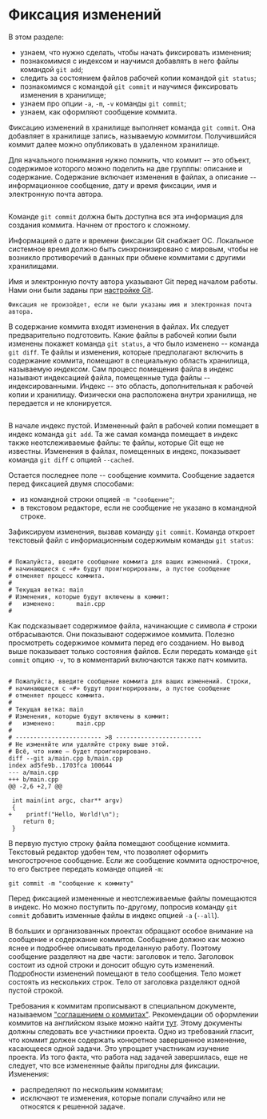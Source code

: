 # Фиксация изменений

В этом разделе:
* узнаем, что нужно сделать, чтобы начать фиксировать изменения;
* познакомимся с индексом и научимся добавлять в него файлы командой `git add`;
* следить за состоянием файлов рабочей копии командой `git status`;
* познакомимся с командой `git commit` и научимся фиксировать изменения в хранилище;
* узнаем про опции `-a`, `-m`, `-v` команды `git commit`;
* узнаем, как оформляют сообщение коммита.

Фиксацию изменений в хранилище выполняет команда `git commit`.
Она добавляет в хранилище запись, называемую *коммитом*.
Получившийся коммит далее можно опубликовать в удаленном хранилище.

Для начального понимания нужно помнить, что коммит -- это объект, содержимое которого можно поделить на две групппы: описание и содержание.
Содержание включает изменения в файлах, а описание -- информационное сообщение, дату и время фиксации, имя и электронную почта автора.

```{figure} ./images/commit-structure.png
```

Команде `git commit` должна быть доступна вся эта информация для создания коммита.
Начнем от простого к сложному.

Информацией о дате и времени фиксации Git снабжает ОС.
Локальное системное время должно быть синхронизировано с мировым, чтобы не возникло противоречий в данных при обмене коммитами с другими хранилищами.

Имя и электронную почту автора указывают Git перед началом работы.
Нами они были заданы при [настройке Git](config.md).

```{warning}
Фиксация не произойдет, если не были указаны имя и электронная почта автора.
```

<!-- Индексированный файл -->
В содержание коммита входят изменения в файлах.
Их следует предварительно подготовить.
Какие файлы в рабочей копии были изменены покажет команда `git status`, а что было изменено -- команда `git diff`.
Те файлы и изменения, которые предполагают включить в содержание коммита, помещают в специальную область хранилища, называемую *индексом*.
Сам процесс помещения файла в индекс называют индексацией файла, помещенные туда файлы -- индексированными.
Индекс -- это область, дополнительная к рабочей копии и хранилищу.
Физически она расположена внутри хранилища, не передается и не клонируется.

```{figure} ./images/git-index.png
```

В начале индекс пустой.
Измененный файл в рабочей копии помещает в индекс команда `git add`.
Та же самая команда помещает в индекс также неотслеживаемые файлы: те файлы, которые Git еще не известны.
Изменения в файлах, помещенных в индекс, показывает команда `git diff` с опцией `--cached`.

<!-- Сообщение коммита -->
Остается последнее поле -- сообщение коммита.
Сообщение задается перед фиксацией двумя способами:
* из командной строки опцией `-m "сообщение"`;
* в текстовом редакторе, если не сообщение не указано в командной строке.

Зафиксируем изменения, вызвав команду `git commit`.
Команда откроет текстовый файл с информационным содержимым команды `git status`:

```text

# Пожалуйста, введите сообщение коммита для ваших изменений. Строки,
# начинающиеся с «#» будут проигнорированы, а пустое сообщение
# отменяет процесс коммита.
#
# Текущая ветка: main
# Изменения, которые будут включены в коммит:
#   изменено:      main.cpp
#
```

Как подсказывает содержимое файла, начинающие с символа `#` строки отбрасываются.
Они показывают содержимое коммита.
Полезно просмотреть содержимое коммита перед его созданием.
Но вывод выше показывает только состояния файлов.
Если передать команде `git commit` опцию `-v`, то в комментарий включаются также патч коммита.

```

# Пожалуйста, введите сообщение коммита для ваших изменений. Строки,
# начинающиеся с «#» будут проигнорированы, а пустое сообщение
# отменяет процесс коммита.
#
# Текущая ветка: main
# Изменения, которые будут включены в коммит:
#   изменено:      main.cpp
#
# ------------------------ >8 ------------------------
# Не изменяйте или удаляйте строку выше этой.
# Всё, что ниже — будет проигнорировано.
diff --git a/main.cpp b/main.cpp
index ad5fe9b..1703fca 100644
--- a/main.cpp
+++ b/main.cpp
@@ -2,6 +2,7 @@

 int main(int argc, char** argv)
 {
+    printf("Hello, World!\n");
    return 0;
 }
```

В первую пустую строку файла помещают сообщение коммита.
Текстовый редактор удобен тем, что позволяет оформить многострочное сообщение.
Если же сообщение коммита однострочное, то его быстрее передать команде опцией `-m`:
```
git commit -m "сообщение к коммиту"
```

<!-- Фиксация изменений без добавления в индекс -->
Перед фиксацией измененные и неотслеживаемые файлы помещаются в индекс.
Но можно поступить по-другому, попросив команду `git commit` добавить изменные файлы в индекс опцией `-a` (`--all`).

<!-- Просмотр изменений перед коммитом -->
В больших и организованных проектах обращают особое внимание на сообщение и содержание коммитов.
Сообщение должно как можно яснее и подробнее описывать проделанную работу.
Поэтому сообщение разделяют на две части: заголовок и тело.
Заголовок состоит из одной строки и доносит общую суть изменений.
Подробности изменений помещают в тело сообщения.
Тело может состоять из нескольких строк.
Тело от заголовка разделяют одной пустой строкой.

Требования к коммитам прописывают в специальном документе, называемом ["соглашением о коммитах"](https://www.conventionalcommits.org/ru/v1.0.0/).
Рекомендации об оформлении коммитов на английском языке можно найти [тут](https://cbea.ms/git-commit/).
Этому документы должны следовать все участники проекта.
Одно из требований гласит, что коммит должен содержать конкретное завершенное изменение, касающееся одной задачи.
Это упрощает участникам изучение проекта.
Из того факта, что работа над задачей завершилась, еще не следует, что все измененные файлы пригодны для фиксации.
Изменения:
* распределяют по нескольким коммитам;
* исключают те изменения, которые попали случайно или не относятся к решенной задаче.

